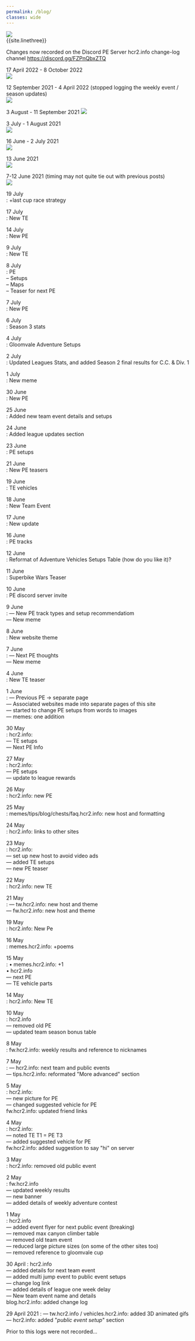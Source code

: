 ```yaml
---
permalink: /blog/
classes: wide
---    
```


![](https://cdn.discordapp.com/attachments/806343355264401478/837569890357346334/image0.png)   
{{site.linethree}}  

Changes now recorded on the Discord PE Server hcr2.info change-log channel <https://discord.gg/FZPnQbxZTQ>

17 April 2022 - 8 October 2022  
![](https://media.discordapp.net/attachments/850222262295855144/1028432062887243826/IMG_6891.png)  

12 September 2021 - 4 April 2022 (stopped logging the weekly event / season updates)  
![](https://media.discordapp.net/attachments/850222262295855144/1028432062589452308/IMG_6890.png)  

3 August - 11 September 2021
![](https://media.discordapp.net/attachments/850222262295855144/1028432062258094110/IMG_6889.png)  
 
3 July - 1 August 2021  
![](https://media.discordapp.net/attachments/850222262295855144/1028432061993852968/IMG_6888.png)  

16 June - 2 July 2021  
![](https://media.discordapp.net/attachments/850222262295855144/1028432061679288380/IMG_6887.png)  

13 June 2021  
![](https://media.discordapp.net/attachments/850222262295855144/1028434429590388766/IMG_6886.png)  

7-12 June 2021 (timing may not quite tie out with previous posts)  
![](https://media.discordapp.net/attachments/850222262295855144/1028432135717126214/IMG_6884.png)  

19 July  
: +last cup race strategy  

17 July  
: New TE  

14 July  
: New PE  

9 July   
: New TE  

8 July      
: PE  
– Setups  
– Maps  
– Teaser for next PE  
 
7 July  
: New PE

6 July  
: Season 3 stats  

4 July  
: Gloomvale Adventure Setups  

2 July  
: Updated Leagues Stats, and added Season 2 final results for C.C. & Div. 1  

1 July  
: New meme  

30 June  
: New PE  

25 June  
: Added new team event details and setups  

24 June  
: Added league updates section  

23 June  
: PE setups  

21 June  
: New PE teasers  

19 June  
: TE vehicles  

18 June  
: New Team Event  

17 June  
: New update

16 June  
: PE tracks  

12 June  
: Reformat of Adventure Vehicles Setups Table (how do you like it)?  

11 June  
: Superbike Wars Teaser

10 June   
: PE discord server invite  

9 June  
: — New PE track types and setup recommendatiom   
— New meme

8 June   
: New website theme


7 June   
: — Next PE thoughts  
— New meme

4 June     
: New TE teaser 

1 June   
: — Previous PE -> separate page  
— Associated websites made into separate pages of this site   
— started to change PE setups from words to images  
— memes: one addition  

30 May  
: hcr2.info:  
	— TE setups  
	— Next PE Info  
	
27 May   
: hcr2.info:    
	— PE setups      
	— update to league rewards     
	  
26 May    
: hcr2.info: new PE

25 May  
: memes/tips/blog/chests/faq.hcr2.info: new host and formatting

24 May  
: hcr2.info: links to other sites

23 May  
: hcr2.info:   
	— set up new host to avoid video ads   
	— added TE setups   
	— new PE teaser  

22 May  
: hcr2.info: new TE

21 May  
: — tw.hcr2.info: new host and theme  
— fw.hcr2.info: new host and theme

19 May  
: hcr2.info: New Pe

16 May  
: memes.hcr2.info: +poems

15 May  
: • memes.hcr2.info: +1  
• hcr2.info  
	— next PE  
	— TE vehicle parts  

14 May  
: hcr2.info: New TE

10 May  
: hcr2.info  
	— removed old PE  
	— updated team season bonus table  

8 May  
: fw.hcr2.info: weekly results and reference to nicknames

7 May  
: — hcr2.info: next team and public events  
— tips.hcr2.info: reformated "More advanced" section

5 May  
: hcr2.info:   
	— new picture for PE  
	— changed suggested vehicle for PE  
fw.hcr2.info: updated friend links

4 May   
: hcr2.info:   
 	— noted TE T1 = PE T3  
	— added suggested vehicle for PE  
fw.hcr2.info: added suggestion to say "hi" on server  

3 May   
: hcr2.info: removed old public event

2 May   
: fw.hcr2.info  
	— updated weekly results  
	— new banner  
	— added details of weekly adventure contest

1 May   
: hcr2.info  
	— added event flyer for next public event (breaking)  
	— removed max canyon climber table  
	— removed old team event  
	— reduced large picture sizes (on some of the other sites too)  
	— removed reference to gloomvale cup  
 
30 April 
: hcr2.info  
	— added details for next team event  
 	— added multi jump event to public event setups  
	— change log link  
	— added details of league one week delay  
	— New team event name and details  
blog.hcr2.info: added change log  

29 April 2021
: — tw.hcr2.info / vehicles.hcr2.info: added 3D animated gifs  
— hcr2.info: added "*public event setup*" section  

<a name="bottom"> </a>
Prior to this logs were not recorded...
